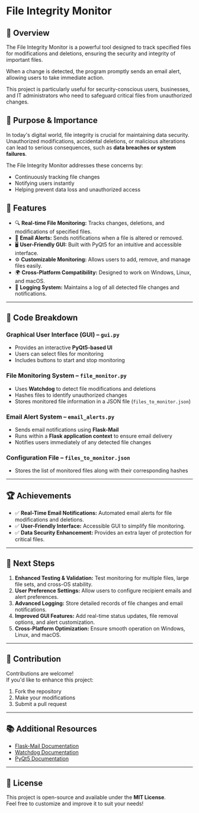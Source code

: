 # File Integrity Monitor

## 📖 Overview

The File Integrity Monitor is a powerful tool designed to track specified files for modifications and deletions, ensuring the security and integrity of important files. 

When a change is detected, the program promptly sends an email alert, allowing users to take immediate action. 

This project is particularly useful for security-conscious users, businesses, and IT administrators who need to safeguard critical files from unauthorized changes.

## 🎯 Purpose & Importance

In today's digital world, file integrity is crucial for maintaining data security.  
Unauthorized modifications, accidental deletions, or malicious alterations can lead to serious consequences, such as **data breaches or system failures**.  

The File Integrity Monitor addresses these concerns by:
- Continuously tracking file changes  
- Notifying users instantly  
- Helping prevent data loss and unauthorized access  

## 🚀 Features
- 🔍 **Real-time File Monitoring:** Tracks changes, deletions, and modifications of specified files.  
- 📧 **Email Alerts:** Sends notifications when a file is altered or removed.  
- 🖥️ **User-Friendly GUI:** Built with PyQt5 for an intuitive and accessible interface.  
- ⚙️ **Customizable Monitoring:** Allows users to add, remove, and manage files easily.  
- 🌍 **Cross-Platform Compatibility:** Designed to work on Windows, Linux, and macOS.  
- 📝 **Logging System:** Maintains a log of all detected file changes and notifications.  


---


## 🧩 Code Breakdown

### Graphical User Interface (GUI) – `gui.py`
- Provides an interactive **PyQt5-based UI**  
- Users can select files for monitoring  
- Includes buttons to start and stop monitoring  

### File Monitoring System – `file_monitor.py`
- Uses **Watchdog** to detect file modifications and deletions  
- Hashes files to identify unauthorized changes  
- Stores monitored file information in a JSON file (`files_to_monitor.json`)  

### Email Alert System – `email_alerts.py`
- Sends email notifications using **Flask-Mail**  
- Runs within a **Flask application context** to ensure email delivery  
- Notifies users immediately of any detected file changes  

### Configuration File – `files_to_monitor.json`
- Stores the list of monitored files along with their corresponding hashes  

---

## 🏆 Achievements
- ✅ **Real-Time Email Notifications:** Automated email alerts for file modifications and deletions.  
- ✅ **User-Friendly Interface:** Accessible GUI to simplify file monitoring.  
- ✅ **Data Security Enhancement:** Provides an extra layer of protection for critical files.  

---

## 🔮 Next Steps
1. **Enhanced Testing & Validation:** Test monitoring for multiple files, large file sets, and cross-OS stability.  
2. **User Preference Settings:** Allow users to configure recipient emails and alert preferences.  
3. **Advanced Logging:** Store detailed records of file changes and email notifications.  
4. **Improved GUI Features:** Add real-time status updates, file removal options, and alert customization.  
5. **Cross-Platform Optimization:** Ensure smooth operation on Windows, Linux, and macOS.  

---

## 🤝 Contribution
Contributions are welcome!  
If you'd like to enhance this project:  
1. Fork the repository  
2. Make your modifications  
3. Submit a pull request  

---

## 📚 Additional Resources
- [Flask-Mail Documentation](https://flask-mail.readthedocs.io/en/latest/)  
- [Watchdog Documentation](https://watchdog.readthedocs.io/en/latest/)  
- [PyQt5 Documentation](https://doc.qt.io/qtforpython/)  

---

## 📜 License
This project is open-source and available under the **MIT License**.  
Feel free to customize and improve it to suit your needs!


